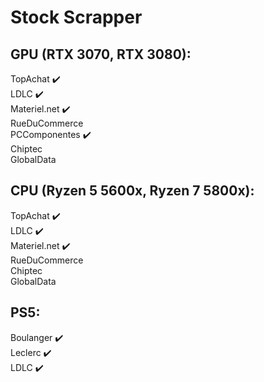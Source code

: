 # Stock Scrapper

## GPU (RTX 3070, RTX 3080):

TopAchat ✔️<br />
LDLC ✔️<br />
Materiel.net ✔️<br />
RueDuCommerce<br />
PCComponentes ✔️<br />
Chiptec<br />
GlobalData<br />

## CPU (Ryzen 5 5600x, Ryzen 7 5800x):

TopAchat ✔️<br />
LDLC ✔️<br />
Materiel.net ✔️<br />
RueDuCommerce<br />
Chiptec<br />
GlobalData<br />

## PS5:

Boulanger ✔️<br />
Leclerc ✔️<br />
LDLC ✔️<br />

